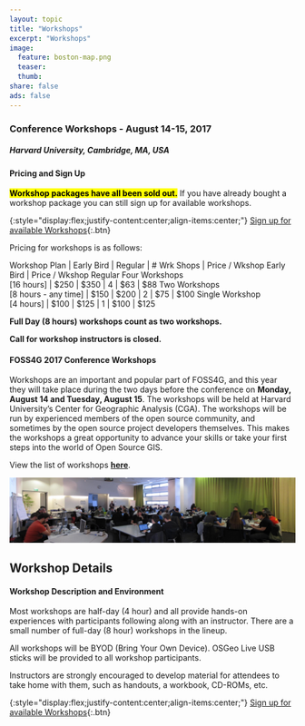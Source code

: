 ```yaml
---
layout: topic
title: "Workshops"
excerpt: "Workshops"
image:
  feature: boston-map.png
  teaser:
  thumb:
share: false
ads: false
---
```


### Conference Workshops - August 14-15, 2017

##### Harvard University, Cambridge, MA, USA

#### Pricing and Sign Up

**<mark>Workshop packages have all been sold out.</mark>** If you have already bought a workshop package you can still sign up for available workshops.

{:style="display:flex;justify-content:center;align-items:center;"}
[Sign up for available Workshops](../workshop-signup){:.btn}

Pricing for workshops is as follows:

Workshop Plan | Early Bird | Regular | # Wrk Shops | Price / Wkshop Early Bird | Price / Wkshop Regular
Four Workshops<br>[16 hours] | $250 | $350 | 4 | $63 | $88
Two Workshops<br>[8 hours - any time] | $150 | $200 | 2 | $75 | $100
Single Workshop<br>[4 hours] | $100 | $125 | 1 | $100 | $125

**Full Day (8 hours) workshops count as two workshops.**

**Call for workshop instructors is closed.**

#### FOSS4G 2017 Conference Workshops

Workshops are an important and popular part of FOSS4G, and this year they will take place during the two days before the conference on <strong>Monday, August 14 and Tuesday, August 15</strong>. The workshops will be held at Harvard University’s Center for Geographic Analysis (CGA). The workshops will be run by experienced members of the open source community, and sometimes by the open source project developers themselves. This makes the workshops a great opportunity to advance your skills or take your first steps into the world of Open Source GIS.

View the list of workshops **[here](../workshop-signup)**.

![Workshops](../images/vienna_code_sprint.jpg "Workshops")

<!--
We are excited for all of the incredible workshops at this year's event. The Workshop Committee is working diligently on scheduling and in early April there will be links to signup. The following is the current lineup:

| Workshop                                                                                                                | Presenters & Affiliations                                                                                                                                                                                                                                | Topic          |
| ----------------------------------------------------------------------------------------------------------------------- | -------------------------------------------------------------------------------------------------------------------------------------------------------------------------------------------------------------------------------------------------------- | -------------- |
| Building on the work of giants; A beginners guide for adding functionality using 3rd Party APIs.                        | Will Breitkreutz - U.S. Army Corps of Engineers                                                                                                                                                                                                          | Web Mapping    |
| GeoNode for developers                                                                                                  | Simone Dalmasso - European Commission JRC; Francesco Bartoli - Geobeyond; Ariel Nunez - Terranodo; Jeffrey Johnson - Terranodo; Angelos Tzotsos - OSGeo                                                                                                  | Web Mapping    |
| Beginners guide to making your own web map with Leaflet and D3.                                                         | Niene Boeijen - Webmapper & Maptime Amsterdam                                                                                                                                                                                                            | Web Mapping    |
| Building Standards Compliant Geospatial Web Applications - the Quick and Easy MapMint Way                               | Gérald Fenoy - GeoLabs SARL; Venkatesh Raghavan - OCU                                                                                                                                                                                                    | Web Mapping    |
| Mapping with D3                                                                                                         | Mila Frerichs - Civic Vision                                                                                                                                                                                                                             | Web Mapping    |
| Application development with OpenLayers                                                                                 | Tim Schaub - Planet Labs; Andreas Hocevar - Boundless                                                                                                                                                                                                    | Web Mapping    |
| Real-time Collaborative Mapping with GIS Cloud                                                                          | Dino Ravnić - GIS Cloud                                                                                                                                                                                                                                  | Web Mapping    |
| Put your geodata to offline native mobile app                                                                           | Jaak Laineste - CARTO                                                                                                                                                                                                                                    | Web Mapping    |
| Browser-based Geoprocessing with Turf.js and Leaflet                                                                    | Numa Gremling - geoSYS; Martin Dresen - gis-trainer.com; Katrin Hannemann - gis-trainer.de                                                                                                                                                               | Web Mapping    |
| Presenting bi-variate hex-grid maps in Leaflet or OpenLayers                                                            | Dennis Bauszus - GEOLYTIX                                                                                                                                                                                                                                | Web Mapping    |
| Slippy maps, you complete me: A friendly step-by-step guide to serving up your own slippy web map tiles with tilehut.js | Joey Lee                                                                                                                                                                                                                                                 | Web Mapping    |
| GIS in the Cloud: Get your GIS API Online with Docker + ECS                                                             | Saul Farber - PeopleGIS, Inc.                                                                                                                                                                                                                            | Server         |
| Making a complete WebGIS Application with GeoMoose 3.0                                                                  | Dan "Ducky" Little                                                                                                                                                                                                                                       | Server         |
| Enterprise class deployment for GeoServer and GeoWebcache: optimizing performances and availability                     | Simone Giannecchini, GeoSolutions SAS; Andrea Aime, GeoSolutions SAS                                                                                                                                                                                     | Server         |
| OGC Services in Action: an introduction with GeoServer                                                                  | Andrea Aime - GeoSolutions                                                                                                                                                                                                                               | Server         |
| Growing a Geocoder: sprout in containers, transplant to the cloud                                                       | Diana Shkolnikov - Mapzen; Julian Simioni - Mapzen; Stephen Hess - Mapzen                                                                                                                                                                                | Server         |
| GeoServer & PostGIS in Containers and On Kubernetes                                                                     | Steve Pousty - Red Hat                                                                                                                                                                                                                                   | Server         |
| Apache Solr Spatial Search                                                                                              | David Smiley                                                                                                                                                                                                                                             | Server         |
| Introduction to GeoNetwork                                                                                              | Antonio Cerciello - GeoCat; Jose Garcia - GeoCat; Juan Luis Rodríguez Ponce - GeoCat                                                                                                                                                                     | Server         |
| Building SDIs and geoportals with GeoNode and a search engine                                                           | Paolo Corti - Harvard CGA; Ben Lewis - Harvard CGA                                                                                                                                                                                                       | Server         |
| Classification of remote sensing images with the Orfeo ToolBox and QGIS                                                 | Manuel Grizonnet - CNES                                                                                                                                                                                                                                  | Remote Sensing |
| Field data collection in disconnected environments: Portable OpenStreetMap (POSM) from start to finish                  | Emily Eros - American Red Cross; Seth Fitzsimmons - Pacific Atlas                                                                                                                                                                                        | OSM            |
| Introduction to GeoTools                                                                                                | Ian Turton - Astun Technology; Jody Garnett, Boundless                                                                                                                                                                                                   | Library        |
| GeoTools DataStore Workshop                                                                                             | Jody Garnett - Boundless; Ian Turton - Astun Technology                                                                                                                                                                                                  | Library        |
| PyWPS-4                                                                                                                 | Jachym Cepicky                                                                                                                                                                                                                                           | Library        |
| ZOO-Project Introduction Workshop                                                                                       | GeoLabs SARL                                                                                                                                                                                                                                             | Library        |
| OGC SensorThings API with GOST                                                                                          | Steven Ottens - Geodan; Bert Temme - Geodan                                                                                                                                                                                                              | IOT            |
| From WebODM to QGIS                                                                                                     | Lene Fischer - University of Copenhagen; Bo Victor Thomsen - Municipality Frederikssund                                                                                                                                                                  | Drone          |
| GeoSpatial outputs from flying robots: drone construction through photogrammetric alchemy                               | Stephen Mather - Cleveland Metroparks; Dakota Benjamin - Cleveland Metroparks; Tomas Holderness - MIT                                                                                                                                                    | Drone          |
| Hands on with GDAL/OGR: a gentle introduction to command line GIS                                                       | Sara Safavi - Boundless; Sasha Hart - Boundless                                                                                                                                                                                                          | Desktop        |
| Introduction to QGIS plugin development                                                                                 | Marco Hugentobler - Sourcepole; Pirmin Kalberer - Sourcepole                                                                                                                                                                                             | Desktop        |
| Processing lidar and UAV point clouds in GRASS GIS                                                                      | Vaclav Petras - North Carolina State University; Anna Petrasova - North Carolina State University; Helena Mitasova - North Carolina State University                                                                                                     | Desktop        |
| Cartography with QGIS & Inkscape                                                                                        | Michele Tobias - UC Davis                                                                                                                                                                                                                                | Desktop        |
| From GRASS GIS novice to power user                                                                                     | Vaclav Petras - North Carolina State University; Giuseppe Amatulli - Yale University;  Anna Petrasova - North Carolina State University                                                                                                                  | Desktop        |
| Use GDAL and PKTOOLS for raster operations                                                                              | Giuseppe Amatulli - Yale University; Vaclav Petras - North Carolina State University                                                                                                                                                                     | Desktop        |
| Introduction to Spatial Algorithms                                                                                      | Chris Barnett - Tufts University                                                                                                                                                                                                                         | Desktop        |
| Mapping American Community Survey with R                                                                                | Lee Hachadoorian - Temple University                                                                                                                                                                                                                     | Desktop        |
| Geo with R? Yes We Can!                                                                                                 | Tina A. Cormier - Woods Hole Research Center                                                                                                                                                                                                             | Desktop        |
| OSGeo-Live for Educators and Makers                                                                                     | Brian M Hamlin - OSGeo California Chapter                                                                                                                                                                                                                | Desktop        |
| Introduction to using QGIS with Fulcrum                                                                                 | Randy Hale - North River Geographic Systems, inc                                                                                                                                                                                                         | Desktop        |
| Introduction to GIS Using Open Source Software (Featuring QGIS)                                                         | Frank Donnelly - Baruch College CUNY; Janine Billadello - Baruch College CUNY; Anastasia Clark - Baruch College CUNY                                                                                                                                     | Desktop        |
| Breaking the 4th Dimension: Working with time in PostgreSQL and PostGIS                                                 | David Bitner - Boundless                                                                                                                                                                                                                                 | Data           |
| Using GeoBlacklight for Geospatial Discovery                                                                            | Darren Hardy - Stanford University; Jack Reed - Stanford University                                                                                                                                                                                      | Data           |
| Metadata Creation for Geospatial Resources                                                                              | Andrew Battista, NYU; Kim Durante, Stanford Univ;  Melinda Kernik, University of Minnesota; Karen Majewicz - University of Minnesota                                                                                                                     | Data           |
| Analyzing large raster data in a Jupyter notebook with GeoPySpark on AWS                                                | Rob Emanuele - Azavea                                                                                                                                                                                                                                    | Data           |
| From hours to seconds: Multi-dimensional indexing with GeoWave and HBase                                                | Michael Whitby - DigitalGlobe/RadiantBlue; Rich Fecher - DigitalGlobe/Radiantblue                                                                                                                                                                        | Data           |
| Turning raster and census geometries into Hex-grids with PostGIS                                                        | Dennis Bauszus - GEOLYTIX                                                                                                                                                                                                                                | Data           |
| Problem Solving with pgRouting                                                                                          | Leo Hsu and Regina Obe - Paragon Corporation                                                                                                                                                                                                             | Data           |
| Advanced Spatial Analysis with PostGIS                                                                                  | Pierre Racine - University Laval                                                                                                                                                                                                                         | Data           |
| PostGIS and Spatial SQL for FOSS4G Rookies                                                                              | Todd Barr                                                                                                                                                                                                                                                | Data           |
| pgRouting Workshop                                                                                                      | Stephen Woodbridge - iMaptools.com                                                                                                                                                                                                                       | Data           |
| Sales and Marketing 101 for FOSS4G Businesses: A workshop for Open Spatial IT Entrepreneurs                             | Steven Feldman - KnowWhere Consulting; Marc Vloemans                                                                                                                                                                                                     | Business       |
| Web 3D Geospatial Made Easy: An Introduction to Cesium                                                                  | Rachel Hwang - AGI/University of Pennsylvania                                                                                                                                                                                                            | 3D             |
| Real-time 3D visualization of geospatial data using Blender                                                             | Payam Tabrizian - North Carolina State University; Anna Petrasova - North Carolina State University; Vaclav Petras - North Carolina State University; Brendan Harmon - North Carolina State University; Helena Mitasova - North Carolina Sate University | 3D             |

Pricing for workshops is as follows:

Workshop Plan | Early Bird | Regular | # Wrk Shops | Price / Wkshop Early Bird | Price / Wkshop Regular
Four Workshops | $250 | $350 | 4 | $63 | $88
Two Workshops (any time) | $150 | $200 | 2 | $75 | $100
Single Workshop | $100 | $125 | 1 | $100 | $125
\-->

## Workshop Details

#### Workshop Description and Environment

Most workshops are half-day (4 hour) and all provide hands-on experiences with participants following along with an instructor. There are a small number of full-day (8 hour) workshops in the lineup.

All workshops will be BYOD (Bring Your Own Device). OSGeo Live USB sticks will be provided to all workshop participants.

Instructors are strongly encouraged to develop material for attendees to take home with them, such as handouts, a workbook, CD-ROMs, etc.

{:style="display:flex;justify-content:center;align-items:center;"}
[Sign up for available Workshops](../workshop-signup){:.btn}

<!--

#### Important Dates

| Event                           | Date               |
| ------------------------------- | ------------------ |
| Call for Workshops Announced    | January 21, 2017   |
| Call for Workshops Closed       | March 13, 2017     |
| Workshop Selections Announced   | March 27, 2017     |
| Detailed Workshop Program       | April 3, 2017      |
| Workshops Take Place at Harvard | August 14/15, 2017 |

\-->
